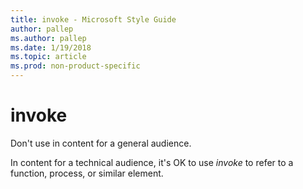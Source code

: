 ```yaml
---
title: invoke - Microsoft Style Guide
author: pallep
ms.author: pallep
ms.date: 1/19/2018
ms.topic: article
ms.prod: non-product-specific
---
```


# invoke

Don't use in content for a general audience. 

In content for a technical audience, it's OK to use *invoke* to refer to a function, process, or similar element.

